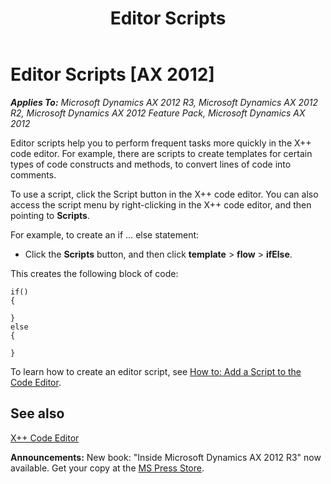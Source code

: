﻿---
title: Editor Scripts
TOCTitle: Editor Scripts
ms:assetid: 7df85727-2043-4238-b7c6-13dcd33c1834
ms:mtpsurl: https://msdn.microsoft.com/en-us/library/Aa642309(v=AX.60)
ms:contentKeyID: 35246117
ms.date: 05/18/2015
mtps_version: v=AX.60
---

# Editor Scripts [AX 2012]


_**Applies To:** Microsoft Dynamics AX 2012 R3, Microsoft Dynamics AX 2012 R2, Microsoft Dynamics AX 2012 Feature Pack, Microsoft Dynamics AX 2012_

Editor scripts help you to perform frequent tasks more quickly in the X++ code editor. For example, there are scripts to create templates for certain types of code constructs and methods, to convert lines of code into comments.

To use a script, click the Script button in the X++ code editor. You can also access the script menu by right-clicking in the X++ code editor, and then pointing to **Scripts**.

For example, to create an if … else statement:

  - Click the **Scripts** button, and then click **template** \> **flow** \> **ifElse**.

This creates the following block of code:

    if()
    {
    
    }
    else
    {
    
    }

To learn how to create an editor script, see [How to: Add a Script to the Code Editor](how-to-add-a-script-to-the-code-editor.md).

## See also

[X++ Code Editor](x-code-editor.md)

  
**Announcements:** New book: "Inside Microsoft Dynamics AX 2012 R3" now available. Get your copy at the [MS Press Store](https://www.microsoftpressstore.com/store/inside-microsoft-dynamics-ax-2012-r3-9780735685109).

